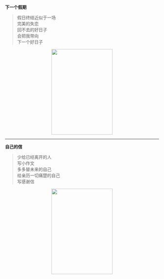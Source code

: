 **下一个假期**
<!-- <p align="center"> -->

> 假日终结近似于一场   
> 完美的失恋    
> 回不去的好日子   
> 会把我带向   
> 下一个好日子  

<!-- </p> -->
<div align=center>
<img src="https://s21.ax1x.com/2024/04/11/pFXts3j.jpg" width=200 height=280 style="float:center" />
</div>

***

**自己的信**
<!-- <p align="center"> -->
> 少给已经离开的人    
> 写小作文    
> 多多替未来的自己   
> 给亲历一切痛楚的自己    
> 写感谢信   
<!-- </p> -->
<div align=center>
<img src="https://s21.ax1x.com/2024/04/11/pFXt6vn.jpg" width=200 height=280 style="float:center"/>
</div>